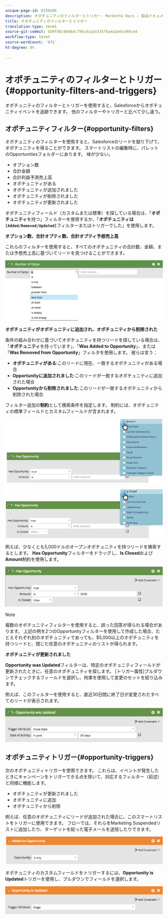 ```yaml
---
unique-page-id: 8159286
description: オポチュニティのフィルターとトリガー- Marketto Docs — 製品ドキュメント
title: オポチュニティのフィルターとトリガー
translation-type: tm+mt
source-git-commit: 5b9f48c98464c79bcdca2e335f6a4a2edce98ce4
workflow-type: tm+mt
source-wordcount: '471'
ht-degree: 0%

---
```



# オポチュニティのフィルターとトリガー{#opportunity-filters-and-triggers}

オポチュニティのフィルターとトリガーを使用すると、Salesforceからオポチュニティイベントを追跡できます。 他のフィルターやトリガーと比べて少し違う。

## オポチュニティフィルター{#opportunity-filters}

オポチュニティのフィルターを使用すると、Salesforceのリードを掘り下げて、オポチュニティを得ることができます。 スマートリストの編集時に、パレットのOpportunitiesフォルダーにあります。 味が少ない。

* オプション数
* 合計金額
* 合計利益予測売上高
* オポチュニティがある
* オポチュニティが追加されました
* オポチュニティが削除されました
* オポチュニティが更新されました

オポチュニティフィールド（カスタムまたは標準）を探している場合は、「**オポチュニティ**&#x200B;を持つ」フィルターを使用するか、「**オポチュニティは`[Added/Removed/Updated]`**&#x200B;フィルターまたはトリガーでした」を使用します。

**オプション数、合計オプティ数、合計オプティ予想売上高**

これらのフィルターを使用すると、すべてのオポチュニティの合計数、金額、または予想売上高に基づいてリードを見つけることができます。

![](assets/image2015-6-11-12-3a29-3a34.png)

**オポチュニティがオポチュニティに追加され、オポチュニティから削除された**

条件の組み合わせに基づいてオポチュニティを持つリードを探している場合は、「**オポチュニティ**&#x200B;を持っています」、「**Was Added to Opportunity**」、または「**Was Removed from Opportunity**」フィルタを使用します。 彼らは言う：

* **オポチュニティがある**:このリードに現在、一致するオポチュニティがある場合
* **Opportunityに追加されました**:このリードが一致するオポチュニティに追加された場合
* **Opportunityから削除されました**:このリードが一致するオポチュニティから削除された場合

フィルター追加の&#x200B;**制約**&#x200B;として検索条件を指定します。 制約には、オポチュニティの標準フィールドとカスタムフィールドが含まれます。

![](assets/image2015-6-11-12-3a31-3a0.png)

![](assets/image2015-6-11-12-3a31-3a46.png)

例えば、少なくとも5,000ドルのオープンオポチュニティを持つリードを検索するとします。 **Has Opportunity**&#x200B;フィルターをドラッグし、**Is Closed**&#x200B;および&#x200B;**Amount**&#x200B;制約を使用します。

![](assets/image2015-6-11-12-3a32-3a0.png)

>[!NOTE]
>
>複数のオポチュニティフィルターを使用すると、誤った回答が得られる場合があります。 上記の例を2つのOpportunityフィルターを使用して作成した場合、たとえそれぞれ別のオポチュニティであっても、$5,000以上のオポチュニティを持つリードと、閉じた任意のオポチュニティのリストが得られます。

**オポチュニティが更新されました**

**Opportunity was Updated**&#x200B;フィルターは、特定のオポチュニティフィールドが更新されたときに、任意のオポチュニティを探します。 [トリガー属性]プルダウンでチェックするフィールドを選択し、拘束を使用して変更のセットを絞り込みます。

例えば、このフィルターを使用すると、直近30日間に終了日が変更されたすべてのリードが表示されます。

![](assets/image2015-6-11-12-3a33-3a7.png)

## オポチュニティトリガー{#opportunity-triggers}

次のオポチュニティトリガーを使用できます。 これらは、イベントが発生したときにキャンペーンをトリガーできる点を除いて、対応するフィルター（前述）と同様に機能します。

* オポチュニティが更新されました
* オポチュニティに追加
* オポチュニティから削除

例えば、任意のオポチュニティにリードが追加された場合に、このスマートリストをトリガーに使用できます。 フローでは、それらをMarketing Suspendedリストに追加したり、ターゲットを絞った電子メールを送信したりできます。

![](assets/image2015-6-11-12-3a33-3a48.png)

オポチュニティのカスタムフィールドをトリガーするには、**Opportunity is Updated**&#x200B;トリガーを使用し、プルダウンでフィールドを選択します。

![](assets/image2015-6-11-12-3a33-3a34.png)
